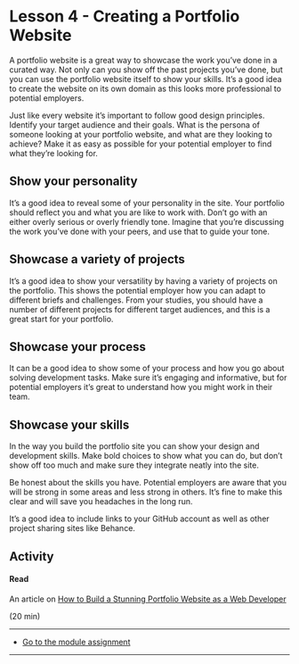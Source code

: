# Lesson 4 - Creating a Portfolio Website

A portfolio website is a great way to showcase the work you’ve done in a curated way. Not only can you show off the past projects you’ve done, but you can use the portfolio website itself to show your skills. It’s a good idea to create the website on its own domain as this looks more professional to potential employers.

Just like every website it’s important to follow good design principles. Identify your target audience and their goals. What is the persona of someone looking at your portfolio website, and what are they looking to achieve? Make it as easy as possible for your potential employer to find what they’re looking for.

## Show your personality

It’s a good idea to reveal some of your personality in the site. Your portfolio should reflect you and what you are like to work with. Don’t go with an either overly serious or overly friendly tone. Imagine that you’re discussing the work you’ve done with your peers, and use that to guide your tone.

## Showcase a variety of projects

It’s a good idea to show your versatility by having a variety of projects on the portfolio. This shows the potential employer how you can adapt to different briefs and challenges. From your studies, you should have a number of different projects for different target audiences, and this is a great start for your portfolio.

## Showcase your process

It can be a good idea to show some of your process and how you go about solving development tasks. Make sure it’s engaging and informative, but for potential employers it’s great to understand how you might work in their team.

## Showcase your skills

In the way you build the portfolio site you can show your design and development skills. Make bold choices to show what you can do, but don’t show off too much and make sure they integrate neatly into the site.

Be honest about the skills you have. Potential employers are aware that you will be strong in some areas and less strong in others. It’s fine to make this clear and will save you headaches in the long run.

It’s a good idea to include links to your GitHub account as well as other project sharing sites like Behance.

## Activity

#### Read

An article on [How to Build a Stunning Portfolio Website as a Web Developer](https://www.sitepoint.com/how-to-build-a-stunning-portfolio-website-as-a-web-developer/)

(20 min)

---
- [Go to the module assignment](ma)
---
